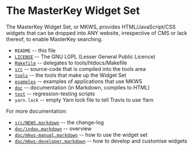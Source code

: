 # The MasterKey Widget Set

The MasterKey Widget Set, or MKWS, provides HTML/JavaScript/CSS widgets that can be dropped into ANY website, irrespective of CMS or lack thereof, to enable MasterKey searching.

* `README` -- this file
* [`LICENSE`](LICENSE) -- The GNU LGPL (Lesser General Public Licence)
* [`Makefile`](Makefile) -- delegates to tools/htdocs/Makefile
* [`src`](src) -- source-code that is compiled into the tools area
* [`tools`](tools) -- the tools that make up the Widget Set
* [`examples`](examples) -- examples of applications that use MKWS
* [`doc`](doc) -- documentation (in Markdown, compiles to HTML)
* [`test`](test) -- regression-testing scripts
* `yarn.lock` -- empty Yarn lock file to tell Travis to use Yarn

For more documentation:

* [`src/NEWS.markdown`](src//NEWS.markdown) -- the change-log
* [`doc/index.markdown`](doc/index.markdown) -- overview
* [`doc/mkws-manual.markdown`](doc/mkws-manual.markdown) -- how to use the widget set
* [`doc/mkws-developer.markdown`](doc/mkws-developer.markdown) -- how to develop and customise widgets
